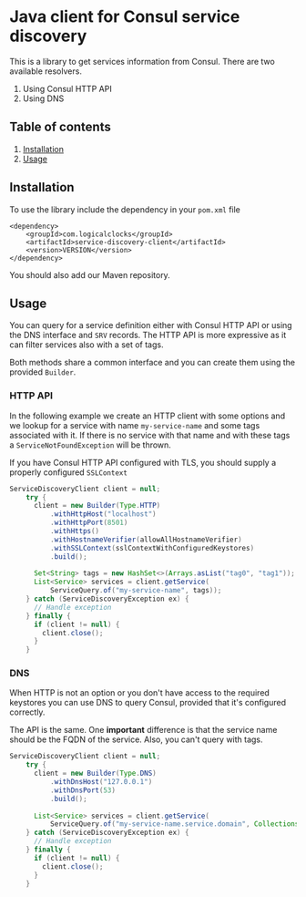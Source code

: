 # Java client for Consul service discovery

This is a library to get services information from Consul.
There are two available resolvers.

1. Using Consul HTTP API
2. Using DNS

## Table of contents
1. [Installation](#installation)
2. [Usage](#usage)

## Installation
To use the library include the dependency in your `pom.xml` file

    <dependency>
        <groupId>com.logicalclocks</groupId>
        <artifactId>service-discovery-client</artifactId>
        <version>VERSION</version>
    </dependency>

You should also add our Maven repository.

## Usage
You can query for a service definition either with Consul HTTP API or
using the DNS interface and `SRV` records. The HTTP API is more expressive
as it can filter services also with a set of tags.

Both methods share a common interface and you can create them using the
provided `Builder`.

### HTTP API

In the following example we create an HTTP client with some options
and we lookup for a service with name `my-service-name` and some tags
associated with it. If there is no service with that name and with these
tags a `ServiceNotFoundException` will be thrown.

If you have Consul HTTP API configured with TLS, you should supply a
properly configured `SSLContext`

```java
ServiceDiscoveryClient client = null;
    try {
      client = new Builder(Type.HTTP)
          .withHttpHost("localhost")
          .withHttpPort(8501)
          .withHttps()
          .withHostnameVerifier(allowAllHostnameVerifier)
          .withSSLContext(sslContextWithConfiguredKeystores)
          .build();
      
      Set<String> tags = new HashSet<>(Arrays.asList("tag0", "tag1"));
      List<Service> services = client.getService(
          ServiceQuery.of("my-service-name", tags));
    } catch (ServiceDiscoveryException ex) {
      // Handle exception
    } finally {
      if (client != null) {
        client.close();
      }
    }
```

### DNS

When HTTP is not an option or you don't have access to the required keystores
you can use DNS to query Consul, provided that it's configured correctly.

The API is the same. One **important** difference is that the service name
should be the FQDN of the service. Also, you can't query with tags.

```java
ServiceDiscoveryClient client = null;
    try {
      client = new Builder(Type.DNS)
          .withDnsHost("127.0.0.1")
          .withDnsPort(53)
          .build();
      
      List<Service> services = client.getService(
          ServiceQuery.of("my-service-name.service.domain", Collections.emptySet()));
    } catch (ServiceDiscoveryException ex) {
      // Handle exception
    } finally {
      if (client != null) {
        client.close();
      }
    }
```